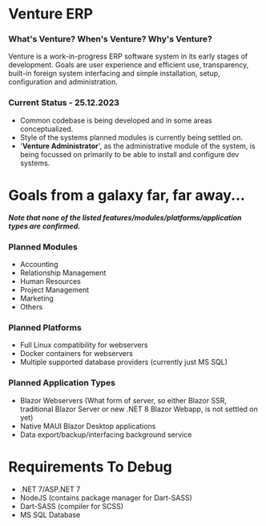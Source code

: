 # <b>Venture ERP</b> 

### <b>What's Venture? When's Venture? Why's Venture?</b><br>

Venture is a work-in-progress ERP software system in its early stages of development. Goals are user experience and efficient use, transparency, built-in foreign system interfacing and simple installation, setup, configuration and administration.

### <b>Current Status - 25.12.2023</b>

- Common codebase is being developed and in some areas conceptualized.
- Style of the systems planned modules is currently being settled on.
- '<b>Venture Administrator</b>', as the administrative module of the system, is being focussed on primarily to be able to install and configure dev systems.

# <b>Goals from a galaxy far, far away...</b>

***Note that none of the listed features/modules/platforms/application types are confirmed.***

### Planned Modules

- Accounting
- Relationship Management
- Human Resources
- Project Management
- Marketing
- Others

### Planned Platforms

- Full Linux compatibility for webservers
- Docker containers for webservers
- Multiple supported database providers (currently just MS SQL)

### Planned Application Types

- Blazor Webservers (What form of server, so either Blazor SSR, traditional Blazor Server or new .NET 8 Blazor Webapp, is not settled on yet)
- Native MAUI Blazor Desktop applications
- Data export/backup/interfacing background service

# <b>Requirements To Debug</b>

- .NET 7/ASP.NET 7
- NodeJS (contains package manager for Dart-SASS)
- Dart-SASS (compiler for SCSS)
- MS SQL Database
